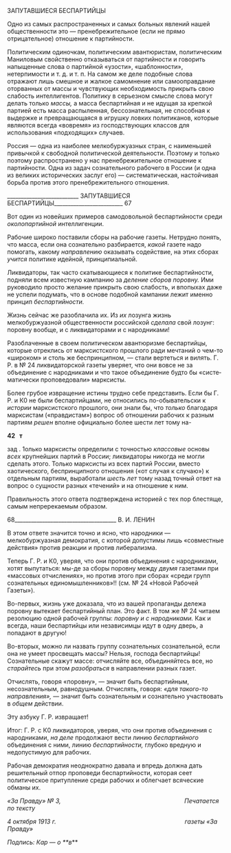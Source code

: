 ЗАПУТАВШИЕСЯ БЕСПАРТИЙЦЫ

Одно из самых распространенных и самых больных явлений нашей общественности это — пренебрежительное (если не прямо отрицательное) отношение к партийности.

Политическим одиночкам, политическим авантюристам, политическим Маниловым свойственно отказываться от партийности и говорить напыщенные слова о партийной «узости», «шаблонности», нетерпимости и т. д. и т. п. На самом же деле подобные сло­ва отражают лишь смешное и жалкое самомнение или самооправдание оторванных от массы и чувствующих необходимость прикрыть свою слабость интеллигентов. Поли­тику в серьезном смысле слова могут делать только _массы,_ а масса беспартийная и не идущая за крепкой партией есть масса распыленная, бессознательная, не способная к выдержке и превращающаяся в игрушку ловких политиканов, которые являются всегда «вовремя» из господствующих классов для использования «подходящих» случаев.

Россия — одна из наиболее мелкобуржуазных стран, с наименьшей привычкой к свободной политической деятельности. Поэтому и только поэтому распространено у нас пренебрежительное отношение к партийности. Одна из задач сознательного рабо­чего в России (и одна из великих исторических заслуг его) — систематическая, настой­чивая борьба против этого пренебрежительного отношения.

  

__________________________ ЗАПУТАВШИЕСЯ БЕСПАРТИЙЦЫ_________________________ 67

Вот один из новейших примеров самодовольной беспартийности среди _околопар­тийной_ интеллигенции.

Рабочие широко поставили сборы на рабочие газеты. Нетрудно понять, что масса, если она сознательно разбирается, _какой_ газете надо помогать, какому _направлению_ оказывать содействие, на этих сборах _учится_ политике идейной, принципиальной.

Ликвидаторы, так часто скатывающиеся к политике беспартийности, подняли всем известную кампанию за _деление сборов поровну._ Ими руководило просто желание при­крыть свою слабость, и впопыхах даже не успели подумать, что в основе подобной кампании лежит именно принцип _беспартийности._

Жизнь сейчас же разоблачила их. Из _их_ лозунга жизнь мелкобуржуазной обществен­ности российской _сделала_ свой лозунг: поровну вообще, и с ликвидаторами и с народ­никами!

Разоблаченные в своем политическом авантюризме беспартийцы, которые отреклись от марксистского прошлого ради мечтаний о чем-то «широком» и столь же бесприн­ципном, — стали вертеться и вилять. Г. Р. в № 24 ликвидаторской газеты уверяет, что они вовсе не за объединение с народниками и что такое объединение будто бы «систе­матически проповедовали» марксисты.

Более грубое извращение истины трудно себе представить. Если бы Г. Р. и К0 не бы­ли беспартийцами, не относились по-обывательски к _истории_ марксистского прошло­го, они знали бы, что _только_ благодаря марксистам («правдистам») вопрос об отноше­нии рабочих к разным партиям _решен_ вполне официально более шести лет тому на-

**42   т**

зад . 1олько марксисты определили с точностью _классовые_ основы _всех_ крупнейших партий в России; ликвидаторы никогда не могли сделать этого. Только марксисты из всех партий России, вместо хаотического, беспринципного отношения («от случая к случаю») к отдельным партиям, выработали _шесть лет_ тому назад точный ответ на во­прос о сущности разных «течений» и на отношение к ним.

Правильность этого ответа подтверждена историей с тех пор блестяще, самым не­пререкаемым образом.

  

68_____________________________________ В. И. ЛЕНИН

В этом ответе значится точно и ясно, что народники — мелкобуржуазная демокра­тия, с которой допустимы лишь «совместные действия» против реакции и против либе­рализма.

Теперь Г. Р. и К0, уверяя, что они против объединения с народниками, хотят выпу­таться: мы-де за сборы поровну между _двумя_ газетами при «массовых отчислениях», но против этого при сборах «среди групп сознательных единомышленников»!! (см. № 24 «Новой Рабочей Газеты»).

Во-первых, жизнь уже доказала, что из вашей пропаганды дележа поровну вытекает беспартийный план. Это факт. В том же № 24 читаем резолюцию одной рабочей груп­пы: _поровну и с народниками._ Как и всегда, наши беспартийцы или независимцы идут в одну дверь, а попадают в другую!

Во-вторых, можно ли назвать группу сознательных сознательной, если она не умеет просвещать массы? Нельзя, господа беспартийцы! Сознательные скажут массе: отчис­ляйте все, объединяйтесь все, но _старайтесь_ при этом _разобраться_ в направлении разных газет.

Отчислять, говоря «поровну», — значит быть беспартийным, несознательным, рав­нодушным. Отчислять, говоря: _«для такого-то направления»,_ — значит быть созна­тельным и сознательно участвовать в _общем_ действии.

Эту азбуку Г. Р. извращает!

Итог: Г. Р. с К0 ликвидаторов, уверяя, что они против объединения с народниками, _на деле_ продолжают вести линию _беспартийного_ объединения с ними, линию _беспар­тийности,_ глубоко вредную и недопустимую для рабочих.

Рабочая демократия неоднократно давала и впредь должна дать решительный отпор проповеди беспартийности, которая сеет политическое притупление среди рабочих и облегчает всяческие обманы их.

_«За Правду» № 3,                                                                         Печатается по тексту_

_4 октября 1913 г.                                                                            газеты «За Правду»_

_Подпись: Кар_ — _о **в_**